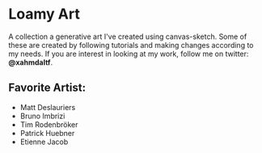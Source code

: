 # Loamy Art

A collection a generative art I've created using canvas-sketch. Some of these are created by following tutorials and making changes according to my needs.
If you are interest in looking at my work, follow me on twitter: **@xahmdaltf**.

## Favorite Artist: 
- Matt Deslauriers
- Bruno Imbrizi
- Tim Rodenbröker
- Patrick Huebner
- Etienne Jacob
